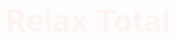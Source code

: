 <!DOCTYPE html>
<html lang="es">
<head>
  <meta charset="UTF-8">
  <meta name="viewport" content="width=device-width, initial-scale=1">
  <title>Relax Total</title>
  <link href="https://fonts.googleapis.com/css2?family=Quicksand:wght@400;600&display=swap" rel="stylesheet">
  <link rel="stylesheet" href="https://cdnjs.cloudflare.com/ajax/libs/font-awesome/6.0.0-beta3/css/all.min.css">
  <style>
    * {
      box-sizing: border-box;
      margin: 0;
      padding: 0;
    }

    body {
      font-family: 'Quicksand', sans-serif;
      background: linear-gradient(to right, #cce5df, #f7f3e9);
      color: #2f3e46;
      padding: 40px 20px;
      text-align: center;
      position: relative;
    }

    header h1 {
      font-size: 3.5em;
      color: #ff5722;
      margin-bottom: 15px;
      opacity: 0;
      transform: translateY(-50px);
      animation: slideIn 1s forwards, pulse 2s infinite;
    }

    header p {
      font-size: 1.5em;
      color: #ff9800;
      opacity: 0;
      animation: fadeIn 1.5s 1s forwards, pulse 2s infinite;
    }

    @keyframes slideIn {
      to {
        opacity: 1;
        transform: translateY(0);
      }
    }

    @keyframes fadeIn {
      to {
        opacity: 1;
      }
    }

    @keyframes pulse {
      0% {
        transform: scale(1);
      }
      50% {
        transform: scale(1.1);
      }
      100% {
        transform: scale(1);
      }
    }

    .buttons {
      margin-top: 40px;
      opacity: 0;
      animation: fadeInButtons 1.5s 2s forwards;
    }

    @keyframes fadeInButtons {
      to {
        opacity: 1;
      }
    }

    .relax-button {
      background-color: #3c6e71;
      color: #fff;
      border: none;
      padding: 20px 40px;
      font-size: 1.2em;
      border-radius: 50px;
      cursor: pointer;
      margin: 15px;
      transition: background-color 0.3s ease, transform 0.3s ease;
      transform: translateY(10px);
      opacity: 0;
      animation: slideUp 1s forwards;
      animation-delay: 2.5s;
    }

    @keyframes slideUp {
      to {
        transform: translateY(0);
        opacity: 1;
      }
    }

    .relax-button:hover {
      background-color: #2e5354;
      transform: scale(1.1);
    }

    .icon {
      margin-top: 20px;
      font-size: 50px;
      color: #3c6e71;
    }

    .section {
      max-width: 800px;
      margin: 40px auto;
      background-color: #ffffffcc;
      padding: 30px;
      border-radius: 20px;
      box-shadow: 0 4px 8px rgba(0,0,0,0.1);
      display: none;
    }

    .section.active {
      display: block;
    }

    .section h2 {
      color: #3c6e71;
      margin-bottom: 15px;
      font-size: 2.5em;
      animation: fadeInTitle 1s forwards;
    }

    @keyframes fadeInTitle {
      to {
        opacity: 1;
      }
    }

    .benefits-list {
      text-align: left;
      font-size: 1.2em;
      line-height: 1.8;
      color: #333;
      margin-top: 20px;
      animation: fadeInList 1.5s forwards;
    }

    @keyframes fadeInList {
      to {
        opacity: 1;
      }
    }

    .benefits-list ul {
      list-style-type: none;
    }

    .benefits-list li {
      margin-bottom: 15px;
      background-color: #f1f1f1;
      padding: 15px;
      border-radius: 10px;
      transition: transform 0.3s ease, background-color 0.3s ease;
      box-shadow: 0 4px 10px rgba(0, 0, 0, 0.1);
    }

    .benefits-list li:hover {
      transform: translateX(10px);
      background-color: #3c6e71;
      color: #fff;
    }

    .benefits-list li strong {
      color: #ff5722;
    }

    .benefits-list li:nth-child(even) {
      background-color: #e0f7fa;
    }

    .benefits-list li:nth-child(odd) {
      background-color: #ffe0b2;
    }

    #hierbasRelax {
      background-color: #f4e1d2;
      border-radius: 20px;
      padding: 30px;
      margin-top: 50px;
      animation: slideInLeft 1s ease-out;
      box-shadow: 0px 4px 10px rgba(0, 0, 0, 0.1);
    }

    @keyframes slideInLeft {
      0% {
        transform: translateX(-100%);
      }
      100% {
        transform: translateX(0);
      }
    }

    .herbs-list ul {
      list-style-type: none;
      padding: 0;
    }

    .herbs-list li {
      background-color: #ffffff;
      padding: 15px;
      margin-bottom: 15px;
      border-radius: 10px;
      box-shadow: 0 4px 8px rgba(0, 0, 0, 0.1);
      font-size: 1.1em;
      transition: background-color 0.3s ease, transform 0.3s ease;
    }

    .herbs-list li:hover {
      background-color: #3c6e71;
      color: #fff;
      transform: translateX(10px);
    }

    .herbs-list li strong {
      color: #ff5722;
    }
  </style>
</head>
<body>

  <header>
    <h1>Relax Total</h1>
    <p>Tu espacio para desconectar, respirar y reconectar contigo mismo</p>
  </header>

  <div class="buttons">
    <button class="relax-button" onclick="mostrarSeccion('meditacion')">🧘 15 minutos RELAX</button>
    <button class="relax-button" onclick="mostrarSeccion('informacionRelax')">Información RELAX</button>
    <button class="relax-button" onclick="mostrarSeccion('hierbasRelax')">Hierbas RELAX</button>
    <button class="relax-button" onclick="mostrarSeccion('beneficiosMeditacion')">Beneficios de la Meditación</button>
  </div>

  <div class="icon">
    <i class="fas fa-leaf"></i> <!-- Icono de una hoja, puedes reemplazarlo con el que desees -->
  </div>

  <div id="meditacion" class="section">
    <h2>Sesión de Relajación</h2>
    <p>Encuentra un lugar cómodo, cierra los ojos y deja que esta meditación guiada te lleve a un estado de calma y conexión interior.</p>
    <div class="video-wrapper">
      <iframe src="https://www.youtube.com/embed/aBsnQjJ2_Nk" title="Meditación guiada en español" allowfullscreen></iframe>
    </div>
  </div>

  <div id="informacionRelax" class="section">
    <h2>¿Qué es la Meditación?</h2>
    <p>La meditación es una práctica que consiste en entrenar la mente para enfocarse en algo, como la respiración, para reducir el estrés y mejorar el bienestar. Es una medicina complementaria que puede ayudar a mejorar la salud mental y física.</p>
  </div>

  <div id="hierbasRelax" class="section">
    <h2>Hierbas RELAX y sus Propiedades</h2>
    <div class="herbs-list">
      <ul>
        <li><strong>Valeriana:</strong> Sedante del sistema nervioso central, ayuda a prevenir trastornos del sueño</li>
        <li><strong>Manzanilla:</strong> Ansiolítica, ayuda a combatir el estrés</li>
        <li><strong>Lavanda:</strong> Sedante y ansiolítica, mejora la calidad del descanso</li>
        <li><strong>Melisa:</strong> Ansiolítica, ayuda a combatir el estrés</li>
        <li><strong>Tila:</strong> Analgésica, ayuda a tratar dolores de cabeza, de garganta y menstruales</li>
        <li><strong>Pasiflora:</strong> Calmante, ayuda a prevenir trastornos del sueño</li>
        <li><strong>Kava:</strong> Algunas personas la usan como tratamiento a corto plazo para la ansiedad</li>
        <li><strong>Toronjil:</strong> Usada en infusiones relajantes</li>
        <li><strong>Cedrón:</strong> Controla las reacciones alérgicas y los dolores reumáticos</li>
        <li><strong>Menta:</strong> Contiene mentol, una sustancia con propiedades sedantes que ayuda a relajar los músculos</li>
      </ul>
    </div>
  </div>

  <div id="beneficiosMeditacion" class="section">
    <h2>Beneficios de la Meditación</h2>
    <div class="benefits-list">
      <ul>
        <li><strong>Reducir el estrés:</strong> La meditación puede ayudar a reducir los niveles de cortisol, la hormona del estrés.</li>
        <li><strong>Mejorar el sueño:</strong> Meditar puede ayudar a calmar la mente y a conciliar el sueño.</li>
        <li><strong>Aumentar la concentración:</strong> La meditación puede ayudar a mejorar la atención y a centrarse en el presente.</li>
        <li><strong>Desarrollar la empatía y la compasión:</strong> La meditación puede ayudar a ser más amable consigo mismo y más cariñoso con los demás.</li>
        <li><strong>Mejorar la memoria:</strong> La meditación puede ayudar a mejorar la memorización y a combatir la pérdida de memoria.</li>
        <li><strong>Mejorar el sistema inmunológico:</strong> La meditación puede ayudar a reforzar el sistema inmunológico.</li>
        <li><strong>Mejorar el sistema circulatorio:</strong> La meditación puede ayudar a mejorar la circulación sanguínea.</li>
        <li><strong>Mejorar el sistema digestivo:</strong> La meditación puede ayudar a mejorar el sistema digestivo.</li>
        <li><strong>Mejorar el sistema muscular:</strong> La meditación puede ayudar a reducir la sensación de fatiga muscular.</li>
        <li><strong>Aumentar la creatividad:</strong> La meditación puede ayudar a generar nuevas ideas.</li>
      </ul>
    </div>
  </div>

  <script>
    function mostrarSeccion(id) {
      document.querySelectorAll('.section').forEach(sec => {
        sec.classList.remove('active');
      });
      document.getElementById(id).classList.add('active');
    }
  </script>

</body>
</html>
